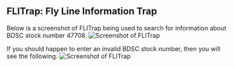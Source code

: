 ## FLITrap: Fly Line Information Trap


Below is a screenshot of FLITrap being used to search for information about BDSC stock number 47708.
![](http://i.imgur.com/GOoeEBx.png "Screenshot of FLITrap")

If you should happen to enter an invalid BDSC stock number, then you will see the following.
![](http://i.imgur.com/ihN6pNd.png "Screenshot of FLITrap")